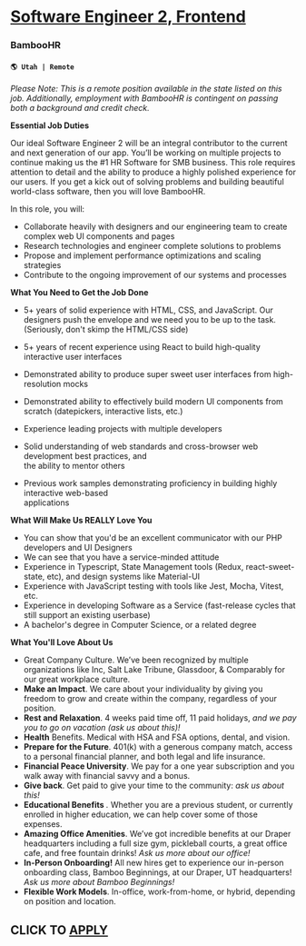 # [Software Engineer 2, Frontend](https://www.remotewlb.com/apply/software-engineer-2-frontend)  
### BambooHR  
#### `🌎 Utah | Remote`  

_Please Note: This is a remote position available in the state listed on this job. Additionally, employment with BambooHR is contingent on passing both a background and credit check._

**Essential Job Duties**

Our ideal Software Engineer 2 will be an integral contributor to the current and next generation of our app. You’ll be working on multiple projects to continue making us the #1 HR Software for SMB business. This role requires attention to detail and the ability to produce a highly polished experience for our users. If you get a kick out of solving problems and building beautiful world-class software, then you will love BambooHR.

In this role, you will:

  * Collaborate heavily with designers and our engineering team to create complex web UI components and pages
  * Research technologies and engineer complete solutions to problems
  * Propose and implement performance optimizations and scaling strategies
  * Contribute to the ongoing improvement of our systems and processes

**What You Need to Get the Job Done**

  * 5+ years of solid experience with HTML, CSS, and JavaScript. Our designers push the envelope and we need you to be up to the task. (Seriously, don't skimp the HTML/CSS side)
  * 5+ years of recent experience using React to build high-quality interactive user interfaces
  * Demonstrated ability to produce super sweet user interfaces from high-resolution mocks
  * Demonstrated ability to effectively build modern UI components from scratch (datepickers, interactive lists, etc.)
  * Experience leading projects with multiple developers
  * Solid understanding of web standards and cross-browser web development best practices, and  
the ability to mentor others

  * Previous work samples demonstrating proficiency in building highly interactive web-based  
applications

**What Will Make Us REALLY Love You**

  * You can show that you'd be an excellent communicator with our PHP developers and UI Designers
  * We can see that you have a service-minded attitude
  * Experience in Typescript, State Management tools (Redux, react-sweet-state, etc), and design systems like Material-UI
  * Experience with JavaScript testing with tools like Jest, Mocha, Vitest, etc.
  * Experience in developing Software as a Service (fast-release cycles that still support an existing userbase)
  * A bachelor's degree in Computer Science, or a related degree

**What You'll Love About Us**

  * Great Company Culture. We’ve been recognized by multiple organizations like Inc, Salt Lake Tribune, Glassdoor, & Comparably for our great workplace culture.
  * **Make an Impact**. We care about your individuality by giving you freedom to grow and create within the company, regardless of your position.
  * **Rest and Relaxation**. 4 weeks paid time off, 11 paid holidays, _and we pay you to go on vacation (ask us about this)!_
  * **Health** Benefits. Medical with HSA and FSA options, dental, and vision.
  * **Prepare for the Future**. 401(k) with a generous company match, access to a personal financial planner, and both legal and life insurance.
  * **Financial Peace University**. We pay for a one year subscription and you walk away with financial savvy and a bonus.
  * **Give back**. Get paid to give your time to the community: _ask us about this!_
  * **Educational Benefits** _._ Whether you are a previous student, or currently enrolled in higher education, we can help cover some of those expenses.
  * **Amazing Office Amenities**. We’ve got incredible benefits at our Draper headquarters including a full size gym, pickleball courts, a great office cafe, and free fountain drinks! _Ask us more about our office!_
  * **In-Person Onboarding!** All new hires get to experience our in-person onboarding class, Bamboo Beginnings, at our Draper, UT headquarters! _Ask us more about Bamboo Beginnings!_
  * **Flexible Work Models**. In-office, work-from-home, or hybrid, depending on position and location.

  
## CLICK TO [APPLY](https://www.remotewlb.com/apply/software-engineer-2-frontend)

